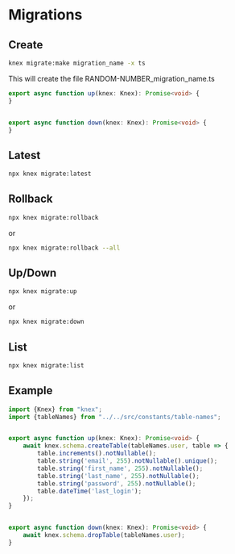 # Migrations

## Create

```bash
knex migrate:make migration_name -x ts
```

This will create the file RANDOM-NUMBER\_migration\_name.ts

```typescript
export async function up(knex: Knex): Promise<void> {
}


export async function down(knex: Knex): Promise<void> {
}
```

## Latest

```bash
npx knex migrate:latest
```

## Rollback

```bash
npx knex migrate:rollback
```

or

```bash
npx knex migrate:rollback --all
```

## Up/Down

```bash
npx knex migrate:up
```

or

```bash
npx knex migrate:down
```

## List

```bash
npx knex migrate:list
```

## Example

```typescript
import {Knex} from "knex";
import {tableNames} from "../../src/constants/table-names";


export async function up(knex: Knex): Promise<void> {
    await knex.schema.createTable(tableNames.user, table => {
        table.increments().notNullable();
        table.string('email', 255).notNullable().unique();
        table.string('first_name', 255).notNullable();
        table.string('last_name', 255).notNullable();
        table.string('password', 255).notNullable();
        table.dateTime('last_login');
    });
}


export async function down(knex: Knex): Promise<void> {
    await knex.schema.dropTable(tableNames.user);
}
```
